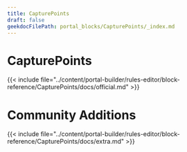 ```yaml
---
title: CapturePoints
draft: false
geekdocFilePath: portal_blocks/CapturePoints/_index.md
---
```

# CapturePoints
{{< include file="../content/portal-builder/rules-editor/block-reference/CapturePoints/docs/official.md" >}}

# Community Additions

{{< include file="../content/portal-builder/rules-editor/block-reference/CapturePoints/docs/extra.md" >}}